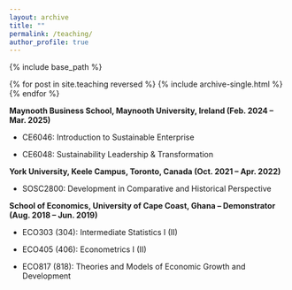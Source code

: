 ```yaml
---
layout: archive
title: ""
permalink: /teaching/
author_profile: true
---
```


{% include base_path %}

{% for post in site.teaching reversed %}
 {% include archive-single.html %}
{% endfor %}

**Maynooth Business School, Maynooth University, Ireland (Feb. 2024 – Mar. 2025)**

- CE6046: Introduction to Sustainable Enterprise

- CE6048: Sustainability Leadership & Transformation 


**York University, Keele Campus, Toronto, Canada (Oct. 2021 – Apr. 2022)**
- SOSC2800: Development in Comparative and Historical Perspective

**School of Economics, University of Cape Coast, Ghana – Demonstrator (Aug. 2018 – Jun. 2019)**
 - ECO303 (304): Intermediate Statistics I (II)

 - ECO405 (406): Econometrics I (II)

 - ECO817 (818): Theories and Models of Economic Growth and Development


